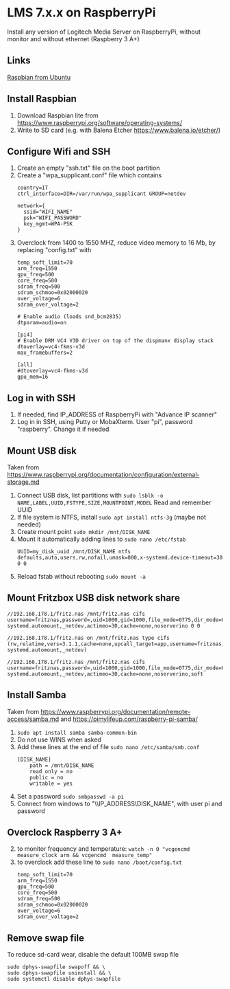 # LMS 7.x.x on RaspberryPi
Install any version of Logitech Media Server on RaspberryPi, without monitor and without ethernet 
(Raspberry 3 A+)

## Links
[Raspbian from Ubuntu](raspbian_from_ubuntu.md)


## Install Raspbian
1. Download Raspbian lite from https://www.raspberrypi.org/software/operating-systems/
1. Write to SD card (e.g. with Balena Etcher https://www.balena.io/etcher/)

## Configure Wifi and SSH
1. Create an empty "ssh.txt" file on the boot partition
1. Create a "wpa_supplicant.conf" file which contains
    ```
    country=IT
    ctrl_interface=DIR=/var/run/wpa_supplicant GROUP=netdev

    network={
      ssid="WIFI_NAME"
      psk="WIFI_PASSWORD"
      key_mgmt=WPA-PSK
    }
    ```
1. Overclock from 1400 to 1550 MHZ, reduce video memory to 16 Mb, by replacing "config.txt" with
    ```
    temp_soft_limit=70
    arm_freq=1550
    gpu_freq=500
    core_freq=500
    sdram_freq=500
    sdram_schmoo=0x02000020
    over_voltage=6
    sdram_over_voltage=2

    # Enable audio (loads snd_bcm2835)
    dtparam=audio=on

    [pi4]
    # Enable DRM VC4 V3D driver on top of the dispmanx display stack
    dtoverlay=vc4-fkms-v3d
    max_framebuffers=2

    [all]
    #dtoverlay=vc4-fkms-v3d
    gpu_mem=16
    ```


## Log in with SSH
1. If needed, find IP_ADDRESS of RaspberryPi with "Advance IP scanner"
1. Log in in SSH, using Putty or MobaXterm. User "pi", password "raspberry". Change it if needed


## Mount USB disk
Taken from https://www.raspberrypi.org/documentation/configuration/external-storage.md
1. Connect USB disk, list partitions with `sudo lsblk -o NAME,LABEL,UUID,FSTYPE,SIZE,MOUNTPOINT,MODEL` Read and remember UUID
1. If file system is NTFS, install `sudo apt install ntfs-3g` (maybe not needed)
1. Create mount point `sudo mkdir /mnt/DISK_NAME`
1. Mount it automatically adding lines to `sudo nano /etc/fstab`
    ```
    UUID=my_disk_uuid /mnt/DISK_NAME ntfs defaults,auto,users,rw,nofail,umask=000,x-systemd.device-timeout=30 0 0
    ```
1. Reload fstab without rebooting `sudo mount -a`

## Mount Fritzbox USB disk network share

    //192.168.178.1/fritz.nas /mnt/fritz.nas cifs username=fritznas,password=,uid=1000,gid=1000,file_mode=0775,dir_mode=0775,vers=3.1.1,x-systemd.automount,_netdev,actimeo=30,cache=none,noserverino 0 0

    //192.168.178.1/fritz.nas on /mnt/fritz.nas type cifs (rw,relatime,vers=3.1.1,cache=none,upcall_target=app,username=fritznas,uid=1000,forceuid,gid=1000,forcegid,addr=192.168.178.1,file_mode=0775,dir_mode=0775,soft,nounix,mapposix,reparse=nfs,nativesocket,symlink=native,rsize=65536,wsize=65536,bsize=1048576,retrans=1,echo_interval=60,actimeo=30,closetimeo=1,x-systemd.automount,_netdev)

    //192.168.178.1/fritz.nas /mnt/fritz.nas cifs username=fritznas,password=,uid=1000,gid=1000,file_mode=0775,dir_mode=0775,vers=3.1.1,x-systemd.automount,_netdev,actimeo=30,cache=none,noserverino,soft

## Install Samba
Taken from https://www.raspberrypi.org/documentation/remote-access/samba.md and https://pimylifeup.com/raspberry-pi-samba/
1. `sudo apt install samba samba-common-bin`
1. Do not use WINS when asked
1. Add these lines at the end of file `sudo nano /etc/samba/smb.conf`
    ```
    [DISK_NAME]
        path = /mnt/DISK_NAME
        read only = no
        public = no
        writable = yes
    ```
1. Set a password `sudo smbpasswd -a pi`
1. Connect from windows to "\\\IP_ADDRESS\DISK_NAME", with user pi and password


## Overclock Raspberry 3 A+
2. to monitor frequency and temperature: `watch -n 0 "vcgencmd measure_clock arm && vcgencmd  measure_temp"`
3. to overclock add these line to `sudo nano /boot/config.txt`
     ```
    temp_soft_limit=70
    arm_freq=1550
    gpu_freq=500
    core_freq=500
    sdram_freq=500
    sdram_schmoo=0x02000020
    over_voltage=6
    sdram_over_voltage=2
     ```
 
## Remove swap file
To reduce sd-card wear, disable the default 100MB swap file
```
sudo dphys-swapfile swapoff && \
sudo dphys-swapfile uninstall && \
sudo systemctl disable dphys-swapfile
```

